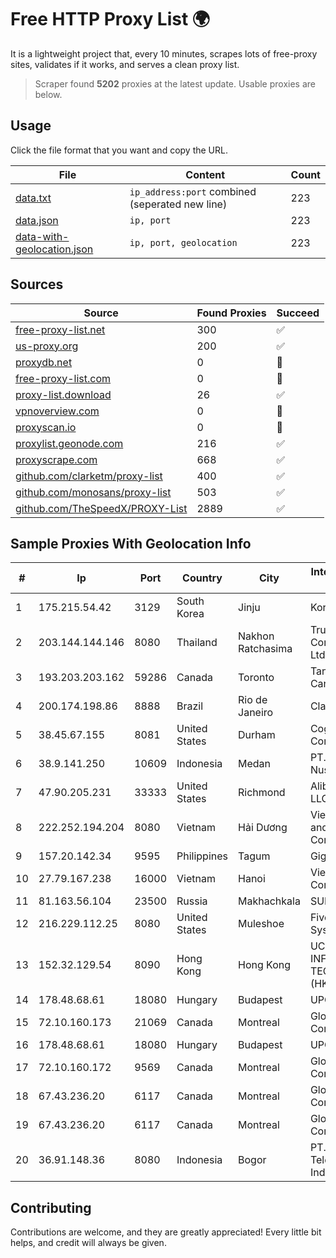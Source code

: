 
# Free HTTP Proxy List 🌍

It is a lightweight project that, every 10 minutes, scrapes lots of free-proxy sites, validates if it works, and serves a clean proxy list.


> Scraper found **5202** proxies at the latest update. Usable proxies are below.

## Usage

Click the file format that you want and copy the URL.


|File|Content|Count|
|----|-------|-----|
|[data.txt](https://raw.githubusercontent.com/themiralay/Proxy-List-World/master/data.txt)|`ip_address:port` combined (seperated new line)|223|
|[data.json](https://raw.githubusercontent.com/themiralay/Proxy-List-World/master/data.json)|`ip, port`|223|
|[data-with-geolocation.json](https://raw.githubusercontent.com/themiralay/Proxy-List-World/master/data-with-geolocation.json)|`ip, port, geolocation`|223|

## Sources

|Source|Found Proxies|Succeed|
|------|-------------|-------|
|[free-proxy-list.net](https://free-proxy-list.net)|300|✅|
|[us-proxy.org](https://www.us-proxy.org)|200|✅|
|[proxydb.net](http://proxydb.net)|0|🚫|
|[free-proxy-list.com](https://free-proxy-list.com/?page=&port=&type%5B%5D=http&type%5B%5D=https&up_time=0&search=Search)|0|🚫|
|[proxy-list.download](https://www.proxy-list.download/HTTP)|26|✅|
|[vpnoverview.com](https://vpnoverview.com/privacy/anonymous-browsing/free-proxy-servers)|0|🚫|
|[proxyscan.io](https://www.proxyscan.io)|0|🚫|
|[proxylist.geonode.com](https://proxylist.geonode.com/api/proxy-list?limit=300&page=1&sort_by=lastChecked&sort_type=desc&protocols=http,https)|216|✅|
|[proxyscrape.com](https://api.proxyscrape.com/v2/?request=displayproxies&protocol=http&timeout=10000&country=all&ssl=all&anonymity=all)|668|✅|
|[github.com/clarketm/proxy-list](https://raw.githubusercontent.com/clarketm/proxy-list/master/proxy-list-raw.txt)|400|✅|
|[github.com/monosans/proxy-list](https://raw.githubusercontent.com/monosans/proxy-list/main/proxies/http.txt)|503|✅|
|[github.com/TheSpeedX/PROXY-List](https://raw.githubusercontent.com/TheSpeedX/PROXY-List/master/http.txt)|2889|✅|


## Sample Proxies With Geolocation Info

|#|Ip|Port|Country|City|Internet Service Provider|
|-|--|----|-------|----|-------------------------|
|1|175.215.54.42|3129|South Korea|Jinju|Korea Telecom|
|2|203.144.144.146|8080|Thailand|Nakhon Ratchasima|True Internet Corporation CO. Ltd.|
|3|193.203.203.162|59286|Canada|Toronto|Tangram Canada Inc.|
|4|200.174.198.86|8888|Brazil|Rio de Janeiro|Claro S.A|
|5|38.45.67.155|8081|United States|Durham|Cogent Communications|
|6|38.9.141.250|10609|Indonesia|Medan|PT. Media Antar Nusa|
|7|47.90.205.231|33333|United States|Richmond|Alibaba.com LLC|
|8|222.252.194.204|8080|Vietnam|Hải Dương|VietNam Post and Telecom Corporation|
|9|157.20.142.34|9595|Philippines|Tagum|GigaFiber Corp.|
|10|27.79.167.238|16000|Vietnam|Hanoi|Viettel Corporation|
|11|81.163.56.104|23500|Russia|Makhachkala|SUBNET05|
|12|216.229.112.25|8080|United States|Muleshoe|Five Area Systems, LLC|
|13|152.32.129.54|8090|Hong Kong|Hong Kong|UCLOUD INFORMATION TECHNOLOGY (HK) LIMITED|
|14|178.48.68.61|18080|Hungary|Budapest|UPC|
|15|72.10.160.173|21069|Canada|Montreal|GloboTech Communications|
|16|178.48.68.61|18080|Hungary|Budapest|UPC|
|17|72.10.160.172|9569|Canada|Montreal|GloboTech Communications|
|18|67.43.236.20|6117|Canada|Montreal|GloboTech Communications|
|19|67.43.236.20|6117|Canada|Montreal|GloboTech Communications|
|20|36.91.148.36|8080|Indonesia|Bogor|PT. Telekomunikasi Indonesia|



## Contributing

Contributions are welcome, and they are greatly appreciated! Every
little bit helps, and credit will always be given.

